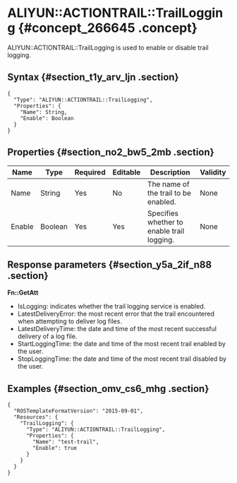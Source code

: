# ALIYUN::ACTIONTRAIL::TrailLogging {#concept_266645 .concept}

ALIYUN::ACTIONTRAIL::TrailLogging is used to enable or disable trail logging.

## Syntax {#section_t1y_arv_ljn .section}

```language-json
{
  "Type": "ALIYUN::ACTIONTRAIL::TrailLogging",
  "Properties": {
    "Name": String,
    "Enable": Boolean
  }
}   
```

## Properties {#section_no2_bw5_2mb .section}

|Name|Type|Required|Editable|Description|Validity|
|----|----|--------|--------|-----------|--------|
|Name|String|Yes|No|The name of the trail to be enabled.|None|
|Enable|Boolean|Yes|Yes|Specifies whether to enable trail logging.|None|

## Response parameters {#section_y5a_2if_n88 .section}

 **Fn::GetAtt** 

-   IsLogging: indicates whether the trail logging service is enabled.
-   LatestDeliveryError: the most recent error that the trail encountered when attempting to deliver log files.
-   LatestDeliveryTime: the date and time of the most recent successful delivery of a log file.
-   StartLoggingTime: the date and time of the most recent trail enabled by the user.
-   StopLoggingTime: the date and time of the most recent trail disabled by the user.

## Examples {#section_omv_cs6_mhg .section}

```language-json
{
  "ROSTemplateFormatVersion": "2015-09-01",
  "Resources": {
    "TrailLogging": {
      "Type": "ALIYUN::ACTIONTRAIL::TrailLogging",
      "Properties": {
        "Name": "test-trail",
        "Enable": true
      }
    }
  }
}
```

